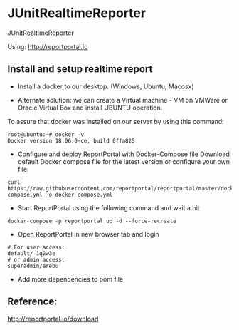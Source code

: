 # JUnitRealtimeReporter
JUnitRealtimeReporter


Using: http://reportportal.io

## Install and setup realtime report

+ Install a docker to our desktop. (Windows, Ubuntu, Macosx)
* Alternate solution: we can create a Virtual machine - VM on VMWare or Oracle Virtual Box and install UBUNTU operation.

To assure that docker was installed on our server by using this command:

```
root@ubuntu:~# docker -v
Docker version 18.06.0-ce, build 0ffa825
```

+ Configure and deploy ReportPortal with Docker-Compose file
Download default Docker compose file for the latest version or configure your own file.
```
curl https://raw.githubusercontent.com/reportportal/reportportal/master/docker-compose.yml -o docker-compose.yml
```

+ Start ReportPortal using the following command and wait a bit
```
docker-compose -p reportportal up -d --force-recreate
```

+ Open ReportPortal in new browser tab and login
```
# For user access:
default/ 1q2w3e
# or admin access:
superadmin/erebu
```
+ Add more dependencies to pom file



## Reference:
http://reportportal.io/download
